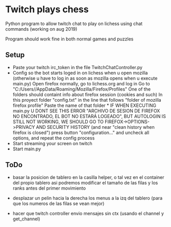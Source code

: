 # Twitch plays chess
Python program to allow twitch chat to play on lichess using chat commands (working on aug 2019)

Program should work fine in both normal games and puzzles

## Setup

* Paste your twitch irc_token in the file TwitchChatController.py
* Config so the bot starts loged in on lichess when u open mozilla (otherwise u have to log in as soon as mozilla opens when u execute main.py)
        Open firefox normally, go to lichess.org and log in
        Go to "C:/Users/<USER>/AppData/Roaming/Mozilla/Firefox/Profiles"
        One of the folders should containt info about firefox session (cookies and such)
        In this proyect folder "config.txt" in the line that follows "folder of mozilla firefox profile"
        Paste the name of that folder
        * IF WHEN EXECUTING main.py U DONT SEE THIS ERROR "ARCHIVO DE SESION DE FIREFOX NO ENCONTRADO, EL BOT NO ESTARÁ LOGEADO",
		  BUT AUTOLOGIN IS STILL NOT WORKING, WE SHOULD GO TO FIREFOX->OPTIONS->PRIVACY AND SECURITY
          HISTORY (and near "clean history when firefox is closed") press button "configuration..."
          and uncheck all options, and repeat the config process
* Start streaming your screen on twitch
* Start main.py


## ToDo ##
- 	basar la posicion de tablero en la casilla helper, o tal vez en el container del propio tablero
	asi podremos modificar el tamaño de las filas y los ranks antes del primer movimiento
	
- 	desplazar un pelin hacia la derecha los menus a la izq del tablero (para que los numeros de las filas se vean mejor)

- 	hacer que twitch controller envio mensajes sin ctx (usando el channel y get_channel)